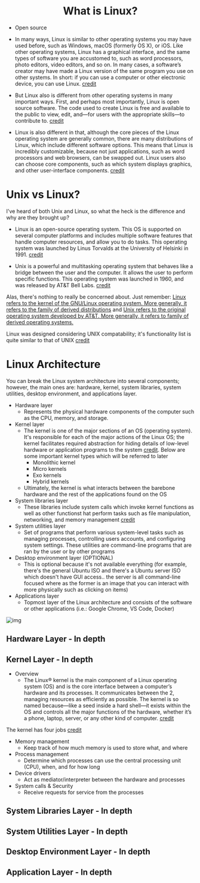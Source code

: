 <h1 align="center">What is Linux?</h1></center>

- Open source
- In many ways, Linux is similar to other operating systems you may have used before, such as Windows, macOS (formerly OS X), or iOS. Like other operating systems, Linux has a graphical interface, and the same types of software you are accustomed to, such as word processors, photo editors, video editors, and so on. In many cases, a software’s creator may have made a Linux version of the same program you use on other systems. In short: if you can use a computer or other electronic device, you can use Linux. [credit](https://opensource.com/resources/linux)

- But Linux also is different from other operating systems in many important ways. First, and perhaps most importantly, Linux is open source software. The code used to create Linux is free and available to the public to view, edit, and—for users with the appropriate skills—to contribute to. [credit](https://opensource.com/resources/linux)

- Linux is also different in that, although the core pieces of the Linux operating system are generally common, there are many distributions of Linux, which include different software options. This means that Linux is incredibly customizable, because not just applications, such as word processors and web browsers, can be swapped out. Linux users also can choose core components, such as which system displays graphics, and other user-interface components. [credit](https://opensource.com/resources/linux)

# Unix vs Linux?
I've heard of both Unix and Linux, so what the heck is the difference and why are they brought up?
- Linux is an open-source operating system. This OS is supported on several computer platforms and includes multiple software features that handle computer resources, and allow you to do tasks. This operating system was launched by Linus Torvalds at the University of Helsinki in 1991. [credit](https://byjus.com/gate/difference-between-unix-and-linux/#:~:text=Basic%20Definition-,Linux%20is%20an%20open%2Dsource%20operating%20system.,the%20user%20and%20the%20computer.)

- Unix is a powerful and multitasking operating system that behaves like a bridge between the user and the computer. It allows the user to perform specific functions. This operating system was launched in 1960, and was released by AT&T Bell Labs. [credit](https://byjus.com/gate/difference-between-unix-and-linux/#:~:text=Basic%20Definition-,Linux%20is%20an%20open%2Dsource%20operating%20system.,the%20user%20and%20the%20computer.)

Alas, there's nothing to really be concerned about. Just remember: [Linux refers to the kernel of the GNU/Linux operating system. More generally, it refers to the family of derived distributions](https://www.softwaretestinghelp.com/unix-vs-linux/#Difference_Between_Unix_and_Linux) and [Unix refers to the original operating system developed by AT&T. More generally, it refers to family of derived operating systems.](https://www.softwaretestinghelp.com/unix-vs-linux/#Difference_Between_Unix_and_Linux)

Linux was designed considering UNIX compatability; it's functionality list is quite similar to that of UNIX [credit](https://www.tutorialspoint.com/operating_system/os_linux.htm)

# Linux Architecture
You can break the Linux system architecture into several components; however, the main ones are: hardware, kernel, system libraries, system utilities, desktop environment, and applications layer.

- Hardware layer
    - Represents the physical hardware components of the computer such as the CPU, memory, and storage.
- Kernel layer
    - The kernel is one of the major sections of an OS (operating system). It's responsible for each of the major actions of the Linux OS; the kernel facilitates required abstraction for hiding details of low-level hardware or application programs to the system [credit](https://www.javatpoint.com/architecture-of-linux). Below are some important kernel types which will be referred to later
        - Monolithic kernel
        - Micro kernels
        - Exo kernels
        - Hybrid kernels
    - Ultimately, the kernel is what interacts between the barebone hardware and the rest of the applications found on the OS
- System libraries layer
    - These libraries include system calls which invoke kernel functions as well as other functionst hat perform tasks such as file manipulation, networking, and memory management [credit](https://tecadmin.net/tutorial/linux-architecture)
- System utilities layer
    - Set of programs that perform various system-level tasks such as managing processes, controlling users accounts, and configuring system settings. These utilities are command-line programs that are ran by the user or by other programs
- Desktop environment layer (OPTIONAL)
    - This is optional because it's not available everything (for example, there's the general Ubuntu ISO and there's a Ubuntu server ISO which doesn't have GUI access.. the server is all command-line focused where as the former is an image that you can interact with more physically such as clicking on items)
- Applications layer
    - Topmost layer of the Linux architecture and consists of the software or other applications (i.e.: Google Chrome, VS Code, Docker)

![img](https://static.javatpoint.com/linux/images/architecture-of-linux.png)

## Hardware Layer - In depth

## Kernel Layer - In depth
- Overview
    - The Linux® kernel is the main component of a Linux operating system (OS) and is the core interface between a computer’s hardware and its processes. It communicates between the 2, managing resources as efficiently as possible. The kernel is so named because—like a seed inside a hard shell—it exists within the OS and controls all the major functions of the hardware, whether it’s a phone, laptop, server, or any other kind of computer. [credit](https://www.redhat.com/en/topics/linux/what-is-the-linux-kernel)

The kernel has four jobs [credit](https://www.redhat.com/en/topics/linux/what-is-the-linux-kernel)
- Memory management
    - Keep track of how much memory is used to store what, and where
- Process management
    - Determine which processes can use the central processing unit (CPU), when, and for how long
- Device drivers
    - Act as mediator/interpreter between the hardware and processes
- System calls & Security
    - Receive requests for service from the processes


## System Libraries Layer - In depth
## System Utilities Layer - In depth
## Desktop Environment Layer - In depth
## Application Layer - In depth